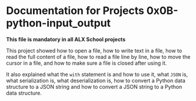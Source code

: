 # Documentation for Projects 0x0B-python-input_output

**This file is mandatory in all ALX School projects**

This project showed how to open a file, how to write text in a file, how to read the full content of a file, how to read a file line by line, how to move the cursor in a file, and how to make sure a file is closed after using it.

It also explained what the `with` statement is and how to use it, what `JSON` is, what serialization is, what deserialization is, how to convert a Python data structure to a JSON string and how to convert a JSON string to a Python data structure.
